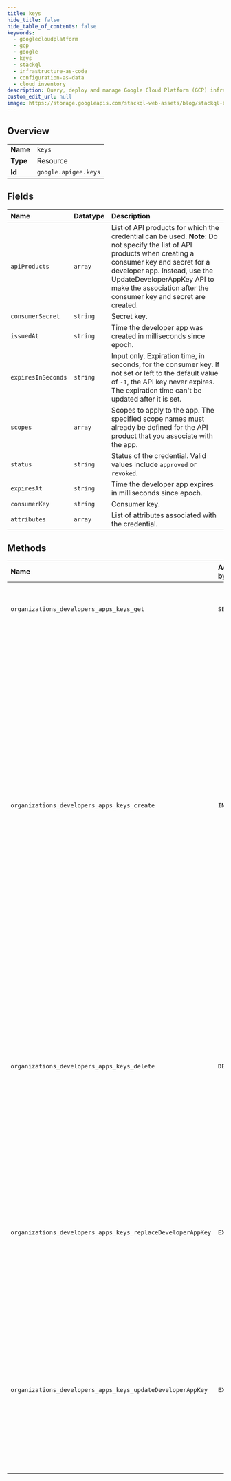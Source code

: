 ```yaml
---
title: keys
hide_title: false
hide_table_of_contents: false
keywords:
  - googlecloudplatform
  - gcp
  - google
  - keys
  - stackql
  - infrastructure-as-code
  - configuration-as-data
  - cloud inventory
description: Query, deploy and manage Google Cloud Platform (GCP) infrastructure and resources using SQL
custom_edit_url: null
image: https://storage.googleapis.com/stackql-web-assets/blog/stackql-blog-post-featured-image.png
---
```

  
    

## Overview
<table><tbody>
<tr><td><b>Name</b></td><td><code>keys</code></td></tr>
<tr><td><b>Type</b></td><td>Resource</td></tr>
<tr><td><b>Id</b></td><td><code>google.apigee.keys</code></td></tr>
</tbody></table>

## Fields
| Name | Datatype | Description |
|:-----|:---------|:------------|
| `apiProducts` | `array` | List of API products for which the credential can be used. **Note**: Do not specify the list of API products when creating a consumer key and secret for a developer app. Instead, use the UpdateDeveloperAppKey API to make the association after the consumer key and secret are created. |
| `consumerSecret` | `string` | Secret key. |
| `issuedAt` | `string` | Time the developer app was created in milliseconds since epoch. |
| `expiresInSeconds` | `string` | Input only. Expiration time, in seconds, for the consumer key. If not set or left to the default value of `-1`, the API key never expires. The expiration time can't be updated after it is set. |
| `scopes` | `array` | Scopes to apply to the app. The specified scope names must already be defined for the API product that you associate with the app. |
| `status` | `string` | Status of the credential. Valid values include `approved` or `revoked`. |
| `expiresAt` | `string` | Time the developer app expires in milliseconds since epoch. |
| `consumerKey` | `string` | Consumer key. |
| `attributes` | `array` | List of attributes associated with the credential. |
## Methods
| Name | Accessible by | Required Params | Description |
|:-----|:--------------|:----------------|:------------|
| `organizations_developers_apps_keys_get` | `SELECT` | `name` | Gets details for a consumer key for a developer app, including the key and secret value, associated API products, and other information. |
| `organizations_developers_apps_keys_create` | `INSERT` | `parent` | Creates a custom consumer key and secret for a developer app. This is particularly useful if you want to migrate existing consumer keys and secrets to Apigee from another system. Consumer keys and secrets can contain letters, numbers, underscores, and hyphens. No other special characters are allowed. To avoid service disruptions, a consumer key and secret should not exceed 2 KBs each. **Note**: When creating the consumer key and secret, an association to API products will not be made. Therefore, you should not specify the associated API products in your request. Instead, use the UpdateDeveloperAppKey API to make the association after the consumer key and secret are created. If a consumer key and secret already exist, you can keep them or delete them using the DeleteDeveloperAppKey API. |
| `organizations_developers_apps_keys_delete` | `DELETE` | `name` | Deletes an app's consumer key and removes all API products associated with the app. After the consumer key is deleted, it cannot be used to access any APIs. **Note**: After you delete a consumer key, you may want to: 1. Create a new consumer key and secret for the developer app using the CreateDeveloperAppKey API, and subsequently add an API product to the key using the UpdateDeveloperAppKey API. 2. Delete the developer app, if it is no longer required. |
| `organizations_developers_apps_keys_replaceDeveloperAppKey` | `EXEC` | `name` | Updates the scope of an app. This API replaces the existing scopes with those specified in the request. Include or exclude any existing scopes that you want to retain or delete, respectively. The specified scopes must already be defined for the API products associated with the app. This API sets the `scopes` element under the `apiProducts` element in the attributes of the app. |
| `organizations_developers_apps_keys_updateDeveloperAppKey` | `EXEC` | `name` | Adds an API product to a developer app key, enabling the app that holds the key to access the API resources bundled in the API product. In addition, you can add attributes to a developer app key. This API replaces the existing attributes with those specified in the request. Include or exclude any existing attributes that you want to retain or delete, respectively. You can use the same key to access all API products associated with the app. |
